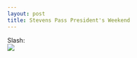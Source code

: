 ```yaml
--- 
layout: post
title: Stevens Pass President's Weekend
---
```

<p>Slash:<br>
<a href="http://gallery.andrewloe.com/Snowboarding/2012-02-19/21563440_mW7FMj"><img src="http://gallery.andrewloe.com/Snowboarding/2012-02-19/i-zSjxw2d/0/L/P1010780-L.jpg"></a></p>

